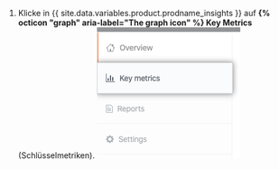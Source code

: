 1. Klicke in {{ site.data.variables.product.prodname_insights }} auf **{% octicon "graph" aria-label="The graph icon" %} Key Metrics** (Schlüsselmetriken). ![Registerkarte „Key metrics" (Schlüsselmetriken)](/assets/images/help/insights/key-metrics-tab.png)